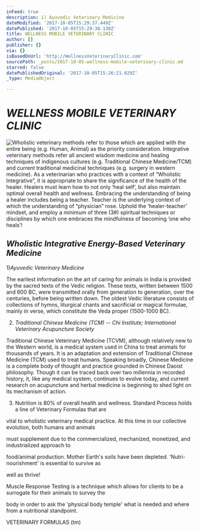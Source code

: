 ```yaml
---
inFeed: true
description: 1) Ayuvedic Veterinary Medicine
dateModified: '2017-10-05T15:29:37.449Z'
datePublished: '2017-10-05T15:29:38.138Z'
title: WELLNESS MOBILE VETERINARY CLINIC
author: []
publisher: {}
via: {}
isBasedOnUrl: 'http://WellnessVeterinaryClinic.com'
sourcePath: _posts/2017-10-05-wellness-mobile-veterinary-clinic.md
starred: false
datePublishedOriginal: '2017-10-05T15:26:21.029Z'
_type: MediaObject

---
```

# _**WELLNESS MOBILE VETERINARY CLINIC**_
![Wholistic veterinary methods refer to those which are applied with the entire being (e.g. Human, Animal) as the priority
consideration.
Integrative veterinary methods refer all ancient wisdom medicine and healing techniques of indigenous cultures (e.g.
Traditional Chinese Medicine/TCM) and current traditional medicinal techniques (e.g. surgery in western medicine).
As a veterinarian who practices with a context of “Wholistic Integrative”, it is appropriate to share the significance of the
health of the healer. Healers must learn how to not only ‘heal self’, but also maintain optimal overall health and
wellness. Embracing the understanding of being a healer includes being a teacher. Teacher is the underlying context of
which the understanding of “physician” rose. Uphold the ‘healer-teacher’ mindset, and employ a minimum of three (3#)
spiritual techniques or disciplines by which one embraces the mindfulness of becoming ‘one who heals’!](https://the-grid-user-content.s3-us-west-2.amazonaws.com/0b9c7d44-1114-48ac-9280-f0d3425454e3.png)

## _**Wholistic Integrative Energy-Based Veterinary Medicine**_

1)_Ayuvedic Veterinary Medicine_

The earliest information on the art of caring for animals in India is provided by the sacred texts of the Vedic religion. These texts, written between 1500 and 600 BC, were transmitted orally from generation to generation, over the centuries, before being written down. The oldest Vedic literature consists of collections of hymns, liturgical chants and sacrificial or magical formulae, mainly in verse, which constitute the Veda proper (1500-1000 BC).

2) _Traditional Chinese Medicine (TCM) -- Chi Institute; International Veterinary Acupuncture Society_

Traditional Chinese Veterinary Medicine (TCVM), although relatively new to the Western world, is a medical system used in China to treat animals for thousands of years.  It is an adaptation and extension of Traditional Chinese Medicine (TCM) used to treat humans.  Speaking broadly, Chinese Medicine is a complete body of thought and practice grounded in Chinese Daoist philosophy.  Though it can be traced back over two millennia in recorded history, it, like any medical system, continues to evolve today, and current research on acupuncture and herbal medicine is beginning to shed light on its mechanism of action.

3) Nutrition is 80% of overall health and wellness. Standard Process holds a line of Veterinary Formulas that are

vital to wholistic veterinary medical practice. At this time in our collective evolution, both humans and animals

must supplement due to the commercialized, mechanized, monetized, and industrialized approach to

food/animal production. Mother Earth's soils have been depleted. 'Nutri-nourishment' is essential to survive as

well as thrive!

Muscle Response Testing is a technique which allows for clients to be a surrogate for their animals to survey the

body in order to ask the 'physical body temple' what is needed and where from a nutritional standpoint.

VETERINARY FORMULAS (tm)